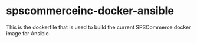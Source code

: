 spscommerceinc-docker-ansible
=========

This is the dockerfile that is used to build the current SPSCommerce docker image for Ansible.
